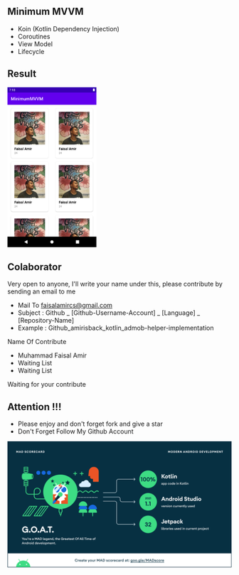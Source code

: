 ## Minimum MVVM
- Koin (Kotlin Dependency Injection)
- Coroutines
- View Model
- Lifecycle

## Result
<img width="200px" height="360px" src="https://raw.githubusercontent.com/amirisback/minimum-mvvm/master/docs/image/ss.png">

## Colaborator
Very open to anyone, I'll write your name under this, please contribute by sending an email to me

- Mail To faisalamircs@gmail.com
- Subject : Github _ [Github-Username-Account] _ [Language] _ [Repository-Name]
- Example : Github_amirisback_kotlin_admob-helper-implementation

Name Of Contribute
- Muhammad Faisal Amir
- Waiting List
- Waiting List

Waiting for your contribute

## Attention !!!
- Please enjoy and don't forget fork and give a star
- Don't Forget Follow My Github Account

![ScreenShot](https://raw.githubusercontent.com/amirisback/minimum-mvvm/master/docs/image/mad_score.png?raw=true)